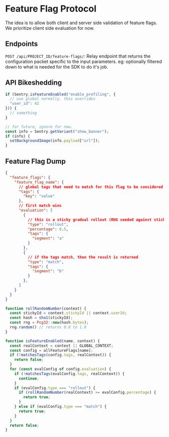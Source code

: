 # Feature Flag Protocol

The idea is to allow both client and server side validation of feature flags.
We prioritize client side evaluation for now.

## Endpoints

``POST /api/PROJECT_ID/feature-flags/``:
    Relay endpoint that returns the configuration packet specific to the input
    parameters.  eg: optionally filtered down to what is needed for the SDK to
    do it's job.

## API Bikeshedding

```javascript
if (Sentry.isFeatureEnabled("enable_profiling", {
  // use global normally, this overrides
  "user_id": 42
})) {
  // something
}

// for future, ignore for now.
const info = Sentry.getVariant("show_banner");
if (info) {
  setBackgroundImage(info.payload["url"]);
}
```

## Feature Flag Dump

```json
{
  "feature_flags": {
    "feature_flag_name": {
      // global tags that need to match for this flag to be considered at all
      "tags": {
        "key": "value"
      },
      // first match wins
      "evaluation": [
        {
          // this is a sticky gradual rollout (RNG seeded against sticky-id)
          "type": "rollout",
          "percentage": 0.5,
          "tags": {
            "segment": "a"
          }
        },
        {
          // if the tags match, then the result is returned
          "type": "match",
          "tags": {
            "segment": "b"
          }
        },
      ]
    }
  }
}
```

```javascript
function rollRandomNumber(context) {
  const stickyId = context.stickyId || context.userId;
  const hash = sha1(stickyId);
  const rng = Pcg32::new(hash.bytes);
  rng.random() // returns 0.0 to 1.0
}

function isFeatureEnabled(name, context) {
  const realContext = context || GLOBAL_CONTEXT;
  const config = allFeatureFlags[name];
  if (!matchesTags(config.tags, realContext)) {
    return false;
  }
  for (const evalConfig of config.evaluation) {
    if (!matchesTags(evalConfig.tags, realContext)) {
      continue;
    }
    if (evalConfig.type === "rollout") {
      if (rollRandomNumber(realContext) >= evalConfig.percentage) {
        return true;
      }
    } else if (evalConfig.type === "match") {
      return true;
    }
  }
  return false;
}
```